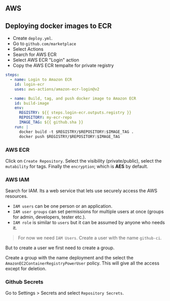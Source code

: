 ## AWS

## Deploying docker images to ECR

- Create `deploy.yml`.
- Go to `github.com/marketplace`
- Select Actions
- Search for AWS ECR
- Select AWS ECR "Login" action
- Copy the AWS ECR tempalte for private registry

```yml
steps:
  - name: Login to Amazon ECR
    id: login-ecr
    uses: aws-actions/amazon-ecr-login@v2

  - name: Build, tag, and push docker image to Amazon ECR
    id: build-image
    env:
      REGISTRY: ${{ steps.login-ecr.outputs.registry }}
      REPOSITORY: my-ecr-repo
      IMAGE_TAG: ${{ github.sha }}
    run: |
      docker build -t $REGISTRY/$REPOSITORY:$IMAGE_TAG .
      docker push $REGISTRY/$REPOSITORY:$IMAGE_TAG
```


### AWS ECR

Click on `Create Repository`. Select the visibility (private/public), select the `mutability` for tags. Finally the `encryption`; which is **AES** by default.

### AWS IAM

Search for IAM. Its a web service that lets use securely access the AWS resources.

- `IAM users` can be one person or an application.
- `IAM user groups` can set permissions for multiple users at once (groups for admin, developers, tester etc.).
- `IAM role` is similar to `users` but it can be assumed by anyone who needs it.

> For now we need `IAM Users`. Create a user with the name `github-ci`.

But to create a user we first need to create a group.  

Create a group with the name deployment and the select the `AmazonEC2ContainerRegistryPowerUser` policy. This will give all the access except for deletion.  

### Github Secrets

Go to Settings > Secrets and select `Repository Secrets`.
